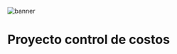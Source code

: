![banner](https://github.com/diegocab27/mi-primer-repo/assets/162330383/1eb4826e-7948-46a2-8abc-bf04263647d0)

# Proyecto control de costos
